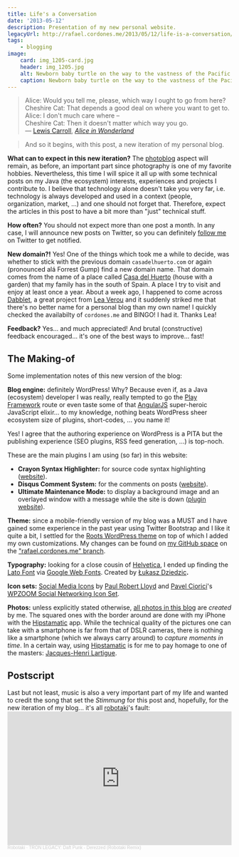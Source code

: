 ```yaml
---
title: Life's a Conversation
date: '2013-05-12'
description: Presentation of my new personal website.
legacyUrl: http://rafael.cordones.me/2013/05/12/life-is-a-conversation/
tags: 
    - blogging
image:
    card: img_1205-card.jpg
    header: img_1205.jpg
    alt: Newborn baby turtle on the way to the vastness of the Pacific Ocean. Manuel Antonio National Park. Costa Rica
    caption: Newborn baby turtle on the way to the vastness of the Pacific Ocean. <a href="http://en.wikipedia.org/wiki/Manuel_Antonio_National_Park">Manuel Antonio National Park</a>. Costa Rica.<br/>Photo by <a href="http://rafael.cordones.me">Rafael Cordones</a>
---
```


> Alice: Would you tell me, please, which way I ought to go from here?<br/>
> Cheshire Cat: That depends a good deal on where you want to get to.<br/>
> Alice: I don't much care where –<br/>
> Cheshire Cat: Then it doesn't matter which way you go.<br/>
> ― <a href="http://www.goodreads.com/author/show/8164.Lewis_Carroll">Lewis Carroll</a>, <i><a href="http://www.goodreads.com/work/quotes/2933712">Alice in Wonderland</a></i>

>And so it begins, with this post, a new iteration of my personal blog.

<strong>What can to expect in this new iteration?</strong> The <a href="http://rafael.cordones.me/category/photoblog/">photoblog</a> aspect will remain, as before, an important part since photography is one of my favorite hobbies. Nevertheless, this time I will spice it all up with some technical posts on my Java (the ecosystem) interests, experiences and projects I contribute to. I believe that technology alone doesn't take you very far, i.e. technology is always developed and used in a context (people, organization, market, ...) and one should not forget that. Therefore, expect the articles in this post to have a bit more than "just" technical stuff.

<strong>How often?</strong> You should not expect more than one post a month. In any case, I will announce new posts on Twitter, so you can definitely <a href="https://twitter.com/rafacm">follow me</a> on Twitter to get notified.

<strong>New domain?!</strong> Yes! One of the things which took me a while to decide, was whether to stick with the previous domain <code>casadelhuerto.com</code> or again (pronounced alá Forrest Gump) find a new domain name. 
That domain comes from the name of a place called <a href="http://rafael.cordones.me/2010/12/17/casa-del-huerto/">Casa del Huerto</a> (house with a garden) that my family has in the south of Spain. A place I try to visit and enjoy at least once a year. About a week ago, I happened to come across <a href="http://dabblet.com/">Dabblet</a>, a great project from <a href="http://lea.verou.me/">Lea Verou</a> and it suddenly striked me that there's no better name for a personal blog than my own name! I quickly checked the availabilty of <code>cordones.me</code> and BINGO! I had it. Thanks Lea!

<strong>Feedback?</strong> Yes... and much appreciated! And brutal (constructive) feedback encouraged... it's one of the best ways to improve... fast!

<h2>The Making-of</h2>

Some implementation notes of this new version of the blog:

<strong>Blog engine:</strong> definitely WordPress! Why? Because even if, as a Java (ecosystem) developer I was really, really tempted to go the <a href="http://www.playframework.com/">Play Framework</a> route or even taste some of that <a href="http://angularjs.org">AngularJS</a> super-heroic JavaScript elixir... to my knowledge, nothing beats WordPress sheer ecosystem size of plugins, short-codes, ... you name it!

Yes! I agree that the authoring experience on WordPress is a PITA but the publishing experience (SEO plugins, RSS feed generation, ...) is top-noch. 

These are the main plugins I am using (so far) in this website:
<ul>
	<li><strong>Crayon Syntax Highlighter:</strong> for source code syntax highlighting (<a href="http://wordpress.org/extend/plugins/crayon-syntax-highlighter/">website</a>).</li>
	<li><strong>Disqus Comment System:</strong> for the comments on posts (<a href="http://wordpress.org/extend/plugins/disqus-comment-system/">website</a>).</li>
	<li><strong>Ultimate Maintenance Mode:</strong> to display a background image and an overlayed window with a message while the site is down (<a href="http://wordpress.org/extend/plugins/ultimate-maintenance-mode/">plugin website</a>).</li>
</ul>
<strong>Theme:</strong> since a mobile-friendly version of my blog was a MUST and I have gained some experience in the past year using Twitter Bootstrap and I like it quite a bit, I settled for the <a href="http://www.rootstheme.com/">Roots WordPress theme</a> on top of which I added my own customizations. My changes can be found on <a href="https://github.com/rafacm">my GitHub space</a> on the <a href="https://github.com/rafacm/roots/tree/rafael.cordones.me">"rafael.cordones.me" branch</a>.

<strong>Typography:</strong> looking for a close cousin of <a href="http://www.helveticafilm.com/">Helvetica</a>, I ended up finding the <a href="http://www.latofonts.com/lato-free-fonts/">Lato Font</a> via <a href="http://www.google.com/fonts/#UsePlace:use/Collection:Lato">Google Web Fonts</a>. Created by <a title="The Team" href="http://www.latofonts.com/team/">Łukasz Dziedzic</a><strong>.</strong>

<strong>Icon sets:</strong> <a href="http://www.paulrobertlloyd.com/2009/06/social_media_icons/">Social Media Icons</a> by <a href="http://www.paulrobertlloyd.com/">Paul Robert Lloyd</a> and <a href="http://ciorici.com/">Pavel Ciorici</a>'s <a href="http://www.wpzoom.com/freebies/">WPZOOM Social Networking Icon Set</a>.

<strong>Photos:</strong> unless explicitly stated otherwise, <a href="http://rafael.cordones.me/category/photoblog/">all photos in this blog</a> are <em>created</em> by me. The squared ones with the border around are done with my iPhone with the <a href="http://hipstamatic.com/">Hipstamatic</a> app. While the technical quality of the pictures one can take with a smartphone is far from that of DSLR cameras, there is nothing like a smartphone (which we always carry around) to <em>capture moments in time</em>. In a certain way, using <a href="http://hipstamatic.com/">Hipstamatic</a> is for me to pay homage to one of the masters: <a href="http://photography-now.net/jacques_henry_lartigue/portfolio1.html">Jacques-Henri Lartigue</a>.

<h2>Postscript</h2>
Last but not least, music is also a very important part of my life and wanted to credit the song that set the <em>Stimmung</em> for this post and, hopefully, for the new iteration of my blog... it's all <a href="https://soundcloud.com/robotaki">robotaki</a>'s fault:

<iframe width="100%" height="300" scrolling="no" frameborder="no" allow="autoplay" src="https://w.soundcloud.com/player/?url=https%3A//api.soundcloud.com/tracks/14378020&color=%23ff5500&auto_play=false&hide_related=false&show_comments=true&show_user=true&show_reposts=false&show_teaser=true&visual=true"></iframe><div style="font-size: 10px; color: #cccccc;line-break: anywhere;word-break: normal;overflow: hidden;white-space: nowrap;text-overflow: ellipsis; font-family: Interstate,Lucida Grande,Lucida Sans Unicode,Lucida Sans,Garuda,Verdana,Tahoma,sans-serif;font-weight: 100;"><a href="https://soundcloud.com/robotaki" title="Robotaki" target="_blank" style="color: #cccccc; text-decoration: none;">Robotaki</a> · <a href="https://soundcloud.com/robotaki/tron-legacy-daft-punk-derezzed" title="TRON LEGACY: Daft Punk - Derezzed (Robotaki Remix)" target="_blank" style="color: #cccccc; text-decoration: none;">TRON LEGACY: Daft Punk - Derezzed (Robotaki Remix)</a></div>

